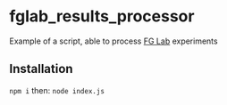 # fglab_results_processor
Example of a script, able to process [FG Lab](https://github.com/Kaixhin/FGLab) experiments

## Installation

`npm i`
then:
`node index.js`

